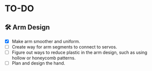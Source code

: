 # **TO-DO**

## 🛠️ Arm Design
- [x] Make arm smoother and uniform.
- [ ] Create way for arm segments to connect to servos.
- [ ] Figure out ways to reduce plastic in the arm design, such as using hollow or honeycomb patterns.
- [ ] Plan and design the hand.
